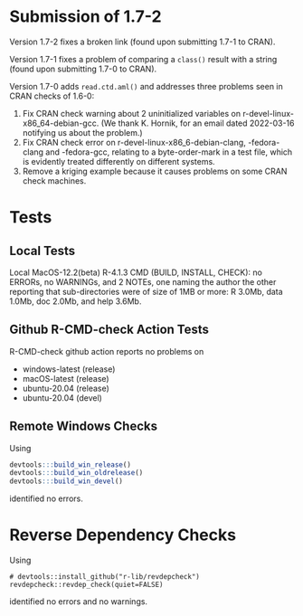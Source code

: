 # Submission of 1.7-2

Version 1.7-2 fixes a broken link (found upon submitting 1.7-1 to CRAN).

Version 1.7-1 fixes a problem of comparing a `class()` result with a string
(found upon submitting 1.7-0 to CRAN).

Version 1.7-0 adds `read.ctd.aml()` and addresses three problems seen in CRAN
checks of 1.6-0:

1. Fix CRAN check warning about 2 uninitialized variables on
  r-devel-linux-x86_64-debian-gcc.  (We thank K. Hornik, for an email dated
  2022-03-16 notifying us about the problem.)
2. Fix CRAN check error on r-devel-linux-x86_6-debian-clang, -fedora-clang and
  -fedora-gcc, relating to a byte-order-mark in a test file, which is evidently
  treated differently on different systems.
3. Remove a kriging example because it causes problems on some CRAN check
   machines.

# Tests

## Local Tests

Local MacOS-12.2(beta) R-4.1.3 CMD (BUILD, INSTALL, CHECK): no ERRORs, no
WARNINGs, and 2 NOTEs, one naming the author the other reporting that
sub-directories were of size of 1MB or more: R 3.0Mb, data 1.0Mb, doc 2.0Mb,
and help 3.6Mb.

## Github R-CMD-check Action Tests

R-CMD-check github action reports no problems on
* windows-latest (release)
* macOS-latest (release)
* ubuntu-20.04 (release)
* ubuntu-20.04 (devel)


## Remote Windows Checks

Using
```R
devtools:::build_win_release()
devtools:::build_win_oldrelease()
devtools:::build_win_devel()
```
identified no errors.

# Reverse Dependency Checks

Using
```
# devtools::install_github("r-lib/revdepcheck")
revdepcheck::revdep_check(quiet=FALSE)
```
identified no errors and no warnings.

